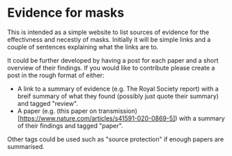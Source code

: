 # Evidence for masks

This is intended as a simple website to list sources of evidence for the effectivness and necestiy of masks. Initially it will be simple links and a couple of sentences explaining what the links are to.

It could be further developed by having a post for each paper and a short overview of their findings. If you would like to contribute please create a post in the rough format of either: 
- A link to a summary of evidence (e.g. The Royal Society report) with a breif summary of what they found (possibly just quote their summary) and tagged "review".
- A paper (e.g. (this paper on transmission)[https://www.nature.com/articles/s41591-020-0869-5]) with a summary of their findings and tagged "paper".

Other tags could be used such as "source protection" if enough papers are summarised.